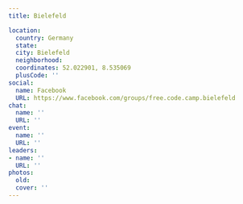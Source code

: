 ```yaml
---
title: Bielefeld

location:
  country: Germany
  state: 
  city: Bielefeld
  neighborhood: 
  coordinates: 52.022901, 8.535069
  plusCode: ''
social:
  name: Facebook
  URL: https://www.facebook.com/groups/free.code.camp.bielefeld
chat:
  name: ''
  URL: ''
event:
  name: ''
  URL: ''
leaders:
- name: ''
  URL: ''
photos:
  old: 
  cover: ''
---
```

